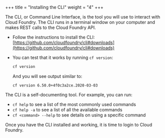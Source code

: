 +++
title = "Installing the CLI"
weight = "4"
+++

The CLI, or Command Line Interface, is the tool you will use to interact with Cloud Foundry. The CLI runs in a terminal window on your computer and makes REST calls to the Cloud Foundry API.

* Follow the instructions to install the CLI: [https://github.com/cloudfoundry/cli#downloads](https://github.com/cloudfoundry/cli#downloads)

* You can test that it works by running `cf version`:

  ```sh
  cf version
  ```

  And you will see output similar to:

  ```
  cf version 6.50.0+4f0c3a2ce.2020-03-03
  ```

The CLI is a self-documenting tool. For example, you can run:

* `cf help` to see a list of the most commonly used commands
* `cf help -a` to see a list of all the available commands
* `cf <command> --help` to see details on using a specific command

Once you have the CLI installed and working, it is time to login to Cloud Foundry.
